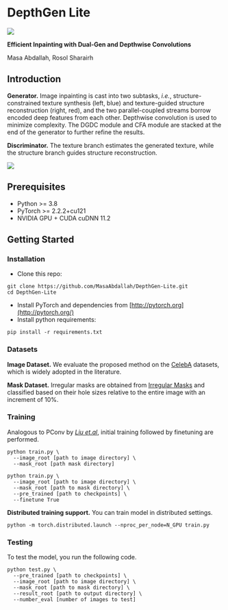 
# DepthGen Lite

<img src='assets/teaser.png'/>

**Efficient Inpainting with Dual-Gen and Depthwise Convolutions**<br>

Masa Abdallah, Rosol Sharairh<br>

## Introduction

__Generator.__ Image inpainting is cast into two subtasks, _i.e._, structure-constrained texture synthesis (left, blue) and texture-guided structure reconstruction (right, red), and the two parallel-coupled streams borrow encoded deep features from each other. Depthwise convolution is used to minimize complexity. The DGDC module and CFA module are stacked at the end of the generator to further refine the results.

__Discriminator.__ The texture branch estimates the generated texture, while the structure branch guides structure reconstruction.

<img src='assets/framework.png'/>

## Prerequisites

- Python >= 3.8
- PyTorch >= 2.2.2+cu121
- NVIDIA GPU + CUDA cuDNN 11.2

## Getting Started

### Installation

- Clone this repo:

```
git clone https://github.com/MasaAbdallah/DepthGen-Lite.git
cd DepthGen-Lite
```

- Install PyTorch and dependencies from [http://pytorch.org](http://pytorch.org/)
- Install python requirements:

```
pip install -r requirements.txt
```

### Datasets

**Image Dataset.** We evaluate the proposed method on the [CelebA](http://mmlab.ie.cuhk.edu.hk/projects/CelebA.html) datasets, which is widely adopted in the literature. 

**Mask Dataset.** Irregular masks are obtained from [Irregular Masks](https://nv-adlr.github.io/publication/partialconv-inpainting) and classified based on their hole sizes relative to the entire image with an increment of 10%.

### Training

Analogous to PConv by [_Liu et.al_](https://arxiv.org/abs/1804.07723), initial training followed by finetuning are performed. 

```
python train.py \
  --image_root [path to image directory] \
  --mask_root [path mask directory]

python train.py \
  --image_root [path to image directory] \
  --mask_root [path to mask directory] \
  --pre_trained [path to checkpoints] \
  --finetune True
```

__Distributed training support.__ You can train model in distributed settings.

```
python -m torch.distributed.launch --nproc_per_node=N_GPU train.py
```

### Testing

To test the model, you run the following code.

```
python test.py \
  --pre_trained [path to checkpoints] \
  --image_root [path to image directory] \
  --mask_root [path to mask directory] \
  --result_root [path to output directory] \
  --number_eval [number of images to test]
```
```
